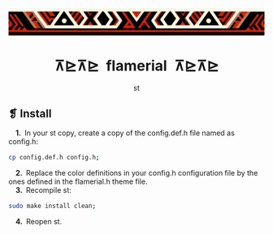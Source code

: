 <p align="center">
	<img src="../../imgs/ornament.webp" alt="" />
</p>
<h1 align="center">⊼⊵⊼⊵&ensp;flamerial&ensp;⊼⊵⊼⊵</h1>
<p align="center">st</p>

## ❡ Install

&emsp;**1.**&ensp;In your st copy, create a copy of the config.def.h file named as config.h:

```sh
cp config.def.h config.h;
```

&emsp;**2.**&ensp;Replace the color definitions in your config.h configuration file by the ones defined in the flamerial.h theme file.\
&emsp;**3.**&ensp;Recompile st:

```sh
sudo make install clean;
```

&emsp;**4.**&ensp;Reopen st.
